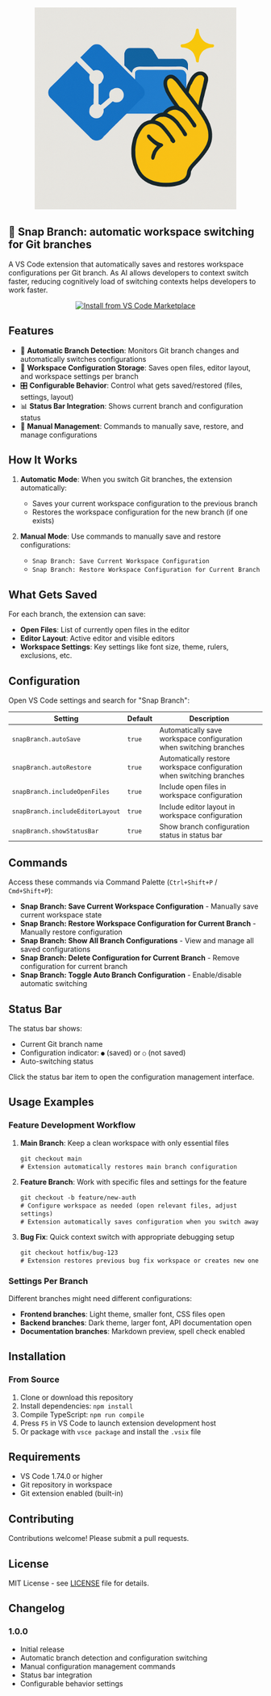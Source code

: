 <div align="center">
  <img src="logo.png" alt="Snap Branch Logo" width="400" />
</div>

## 🫰 Snap Branch: automatic workspace switching for Git branches


A VS Code extension that automatically saves and restores workspace configurations per Git branch. As AI allows developers to context switch faster, reducing cognitively load of switching contexts helps developers to work faster.

<div align="center">

[![Install from VS Code Marketplace](https://img.shields.io/badge/Install-VS%20Code%20Marketplace-blue?style=for-the-badge&logo=visual-studio-code)](https://marketplace.visualstudio.com/items?itemName=QuentinRomeroLauro.snap-branch)

</div>

## Features

- 🔄 **Automatic Branch Detection**: Monitors Git branch changes and automatically switches configurations
- 💾 **Workspace Configuration Storage**: Saves open files, editor layout, and workspace settings per branch
- 🎛️ **Configurable Behavior**: Control what gets saved/restored (files, settings, layout)
- 📊 **Status Bar Integration**: Shows current branch and configuration status
- 🚀 **Manual Management**: Commands to manually save, restore, and manage configurations

## How It Works

1. **Automatic Mode**: When you switch Git branches, the extension automatically:
   - Saves your current workspace configuration to the previous branch
   - Restores the workspace configuration for the new branch (if one exists)

2. **Manual Mode**: Use commands to manually save and restore configurations:
   - `Snap Branch: Save Current Workspace Configuration`
   - `Snap Branch: Restore Workspace Configuration for Current Branch`

## What Gets Saved

For each branch, the extension can save:

- **Open Files**: List of currently open files in the editor
- **Editor Layout**: Active editor and visible editors
- **Workspace Settings**: Key settings like font size, theme, rulers, exclusions, etc.

## Configuration

Open VS Code settings and search for "Snap Branch":

| Setting | Default | Description |
|---------|---------|-------------|
| `snapBranch.autoSave` | `true` | Automatically save workspace configuration when switching branches |
| `snapBranch.autoRestore` | `true` | Automatically restore workspace configuration when switching branches |
| `snapBranch.includeOpenFiles` | `true` | Include open files in workspace configuration |
| `snapBranch.includeEditorLayout` | `true` | Include editor layout in workspace configuration |
| `snapBranch.showStatusBar` | `true` | Show branch configuration status in status bar |

## Commands

Access these commands via Command Palette (`Ctrl+Shift+P` / `Cmd+Shift+P`):

- **Snap Branch: Save Current Workspace Configuration** - Manually save current workspace state
- **Snap Branch: Restore Workspace Configuration for Current Branch** - Manually restore configuration
- **Snap Branch: Show All Branch Configurations** - View and manage all saved configurations
- **Snap Branch: Delete Configuration for Current Branch** - Remove configuration for current branch
- **Snap Branch: Toggle Auto Branch Configuration** - Enable/disable automatic switching

## Status Bar

The status bar shows:
- Current Git branch name
- Configuration indicator: `●` (saved) or `○` (not saved)
- Auto-switching status

Click the status bar item to open the configuration management interface.

## Usage Examples

### Feature Development Workflow

1. **Main Branch**: Keep a clean workspace with only essential files
   ```
   git checkout main
   # Extension automatically restores main branch configuration
   ```

2. **Feature Branch**: Work with specific files and settings for the feature
   ```
   git checkout -b feature/new-auth
   # Configure workspace as needed (open relevant files, adjust settings)
   # Extension automatically saves configuration when you switch away
   ```

3. **Bug Fix**: Quick context switch with appropriate debugging setup
   ```
   git checkout hotfix/bug-123
   # Extension restores previous bug fix workspace or creates new one
   ```

### Settings Per Branch

Different branches might need different configurations:

- **Frontend branches**: Light theme, smaller font, CSS files open
- **Backend branches**: Dark theme, larger font, API documentation open
- **Documentation branches**: Markdown preview, spell check enabled

## Installation

### From Source

1. Clone or download this repository
2. Install dependencies: `npm install`
3. Compile TypeScript: `npm run compile`
4. Press `F5` in VS Code to launch extension development host
5. Or package with `vsce package` and install the `.vsix` file



## Requirements

- VS Code 1.74.0 or higher
- Git repository in workspace
- Git extension enabled (built-in)

## Contributing

Contributions welcome! Please submit a pull requests.

## License

MIT License - see [LICENSE](LICENSE) file for details.

## Changelog

### 1.0.0

- Initial release
- Automatic branch detection and configuration switching
- Manual configuration management commands
- Status bar integration
- Configurable behavior settings
